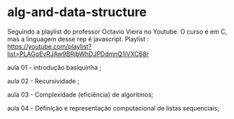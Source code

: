 # alg-and-data-structure

Seguindo a playlist do professor Octavio Vieira no Youtube. O curso é em C, mas a linguagem desse rep é javascript. Playlist : 
https://youtube.com/playlist?list=PLAGoEvRJAw9BRjbWhDJPDdmnQ1iVXC68r

aula 01 - introdução basiquinha ;

aula 02 - Recursividade ;

aula 03 - Complexidade (eficiência) de algoritmos;

aula 04 - Definição e representação computacional de listas sequenciais;
